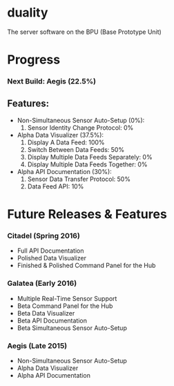 # duality
The server software on the BPU (Base Prototype Unit)

# Progress
### Next Build: Aegis (22.5%)
## Features:
* Non-Simultaneous Sensor Auto-Setup (0%):
    1. Sensor Identity Change Protocol: 0%
* Alpha Data Visualizer (37.5%):
    1. Display A Data Feed: 100%
    2. Switch Between Data Feeds: 50%
    3. Display Multiple Data Feeds Separately: 0%
    4. Display Multiple Data Feeds Together: 0%
* Alpha API Documentation (30%):
    1. Sensor Data Transfer Protocol: 50%
    2. Data Feed API: 10%

# Future Releases & Features

### Citadel (Spring 2016)
* Full API Documentation
* Polished Data Visualizer
* Finished & Polished Command Panel for the Hub

### Galatea (Early 2016)
* Multiple Real-Time Sensor Support
* Beta Command Panel for the Hub
* Beta Data Visualizer
* Beta API Documentation
* Beta Simultaneous Sensor Auto-Setup

### Aegis (Late 2015)
* Non-Simultaneous Sensor Auto-Setup
* Alpha Data Visualizer
* Alpha API Documentation